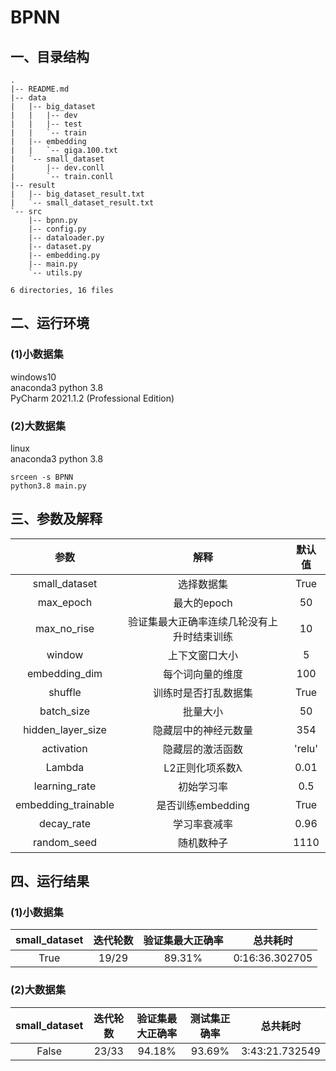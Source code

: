 
# BPNN
## 一、目录结构
```
.
|-- README.md
|-- data
|   |-- big_dataset
|   |   |-- dev
|   |   |-- test
|   |   `-- train
|   |-- embedding
|   |   `-- giga.100.txt
|   `-- small_dataset
|       |-- dev.conll
|       `-- train.conll
|-- result
|   |-- big_dataset_result.txt
|   `-- small_dataset_result.txt
`-- src
    |-- bpnn.py
    |-- config.py
    |-- dataloader.py
    |-- dataset.py
    |-- embedding.py
    |-- main.py
    `-- utils.py

6 directories, 16 files
```

## 二、运行环境
### (1)小数据集
windows10    
anaconda3 python 3.8       
PyCharm 2021.1.2 (Professional Edition)
### (2)大数据集
linux    
anaconda3 python 3.8
```
srceen -s BPNN
python3.8 main.py
```
## 三、参数及解释
 参数 | 解释 | 默认值 |
 :-----: | :-----: | :-----: |
 small_dataset | 选择数据集 | True
 max_epoch | 最大的epoch | 50
 max_no_rise | 验证集最大正确率连续几轮没有上升时结束训练 | 10
 window | 上下文窗口大小| 5
 embedding_dim | 每个词向量的维度 | 100
 shuffle | 训练时是否打乱数据集 | True 
 batch_size | 批量大小 | 50 
 hidden_layer_size | 隐藏层中的神经元数量 | 354
 activation| 隐藏层的激活函数 | 'relu'
 Lambda | L2正则化项系数λ | 0.01
 learning_rate | 初始学习率 | 0.5
 embedding_trainable | 是否训练embedding | True
 decay_rate | 学习率衰减率 | 0.96
 random_seed | 随机数种子 | 1110

## 四、运行结果
### (1)小数据集
small_dataset | 迭代轮数 | 验证集最大正确率 | 总共耗时 |
 :-----: | :-----: | :-----: | :-----: |
 True | 19/29 | 89.31% | 0:16:36.302705
 
### (2)大数据集
 small_dataset | 迭代轮数 | 验证集最大正确率 | 测试集正确率 | 总共耗时 |
 :-----: | :-----: | :-----: | :-----: | :-----: |
 False | 23/33 | 94.18% | 93.69% | 3:43:21.732549

